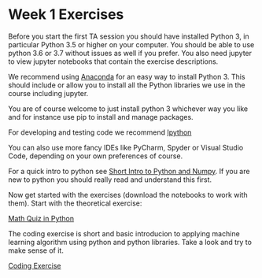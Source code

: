 # Week 1 Exercises 
Before you start the first TA session you should have installed Python 3, in particular Python 3.5 or higher on your computer.
You should be able to use python 3.6 or 3.7 without issues as well if you prefer.
You also need jupyter to view jupyter notebooks that contain the exercise descriptions.

We recommend using [Anaconda](https://www.anaconda.com/distribution/) for an easy way to install Python 3.
This should include or allow you to install all the Python libraries we use in the course including jupyter.

You are of course welcome to just install python 3 whichever way you like and for instance use pip to install and manage packages.
    
For developing and testing code we recommend  [Ipython](http://ipython.readthedocs.io/en/stable/)

You can also use more fancy IDEs like PyCharm, Spyder or Visual Studio Code, depending on your own preferences of course.
    
For a quick intro to python see [Short Intro to Python and Numpy](AboutPython.ipynb).
If you are new to python you should really read and understand this first. 

Now get started with the exercises (download the notebooks to work with them).
Start with the theoretical exercise:

[Math Quiz in Python](theory_mathquiz.ipynb)

The coding exercise is short and basic introducion to applying machine learning algorithm using python and python libraries.
Take a look and try to make sense of it.

[Coding Exercise](sklearn_intro.ipynb)


